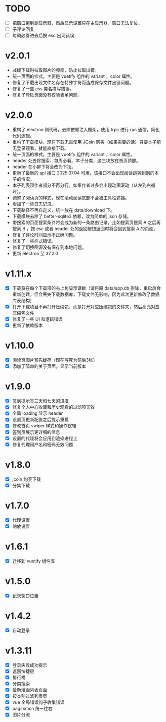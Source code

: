 # TODO

- [ ] 把窗口拖到副显示器，然后显示设置只在主显示器，窗口无法复位。
- [ ] 子评论回复
- [ ] 每周必看进去后按 esc 出现错误

# v2.0.1

- 减缓下载时拉取图片的频率，防止拉取出错。
- 统一页面的样式，主要是 vuetify 组件的 variant ，color 属性。
- 修复了下载出现文件名存在特殊字符而造成保存文件出错问题。
- 修复了一些 css 类名拼写错误。
- 修复了登陆页面没有校验表单问题。

# v2.0.0

- 重构了 electron 侧代码，去除依赖注入框架，使用 trpc 进行 rpc 通信，简化代码逻辑。
- 重构了下载模块，现在下载无需使用 JCoin 购买（如果需要的话）只要本子能无登录观看，就能直接下载。
- 统一页面的样式，主要是 vuetify 组件的 variant ，color 属性。
- header 处去除搜索、每周必看、本子分类，这三块放在首页顶部。
- header 在小屏下将会改为下拉。
- 更新了最新的 api 接口 2025.07.04 可用，该接口不会出现阅读跳转到别的本子的情况。
- 本子列表项作者部分不再分行，如果作者过多会出现动画滚动（从左到右循环）。
- 调整了阅读页的样式，现在滚动阅读底部不会被工具栏遮挡。
- 增加了一些日志记录。
- 下载路径不再自定义，统一放在 data/download 下。
- 下载模块去除了 better-sqlite3 依赖，改为简单的 json 存储。
- 带搜索的页面搜索条件将会成为新的一条路由记录，比如搜索页搜索 A 之后再搜索 B ，按 esc 或者 header 处的返回按钮返回时将会回到搜索 A 的页面。
- 修复了评论时间显示不正确问题。
- 修复了一些样式错误。
- 修复了切换图源没有保存到本地问题。
- 更新 electron 至 37.2.0

# v1.11.x

- [x] 下载将在每个下载项的右上角显示话数（请将原 data/app.db 删除，重启后会重新创建，但会丢失下载数据库，下载文件无影响，因为此次更新修改了数据库表结构）
- [x] 打开下载项目不再打开压缩包，而是打开对应压缩包的文件夹，然后高亮对应压缩包文件
- [x] 修复了一些 UI 和逻辑错误
- [x] 更新了依赖版本

# v1.10.0

- [x] 阅读页图片预先缓存（现在写死为前后3张）
- [x] 添加了简单的关于页面，显示当前版本

# v1.9.0

- [x] 签到提示签三天和七天的进度
- [x] 修复个人中心收藏和历史观看的过滤项无效
- [x] 全局 loading 显示 header
- [x] 设置页更新配置之后提示重启
- [x] 修改首页 swiper 样式和操作逻辑
- [x] 签到页展示更详细的信息
- [x] 设置的代理将会应用到渲染进程上
- [x] 修复代理用户名和密码无效问题

# v1.8.0

- [x] jcoin 购买下载
- [x] 分集下载

# v1.7.0

- [x] 代理设置
- [x] 缩放设置

# v1.6.1

- [x] 迁移到 vuetify 组件库

# v1.5.0

- [x] 记录窗口位置

# v1.4.2

- [x] 自动登录

# v1.3.11

- [x] 登录失败成功提示
- [x] 返回快捷键
- [x] 排行榜
- [x] 分类搜索
- [x] 最新漫画列表页面
- [x] 按类别过滤列表页
- [x] vue 全局错误钩子收集错误
- [x] pagination 统一往右
- [x] 图片分流